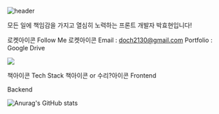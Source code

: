 ![header](https://capsule-render.vercel.app/api?type=waving&color=auto&height=300&section=header&text=Welcome%20I'm%20HyoHyun!&fontSize=60)

모든 일에 책임감을 가지고 열심히 노력하는 프론트 개발자 박효현입니다!


로켓아이콘 Follow Me 로켓아이콘
Email : doch2130@gmail.com
Portfolio : Google Drive
<!-- Blog :  -->
<a href="https://nan491.tistory.com">
  <img src="https://img.shields.io/badge/Blog-11B48A?style=flat-square&logo=Vimeo&logoColor=white&link=https://nan491.tistory.com"/>
</a>



책아이콘 Tech Stack 책아이콘 or 수리?아이콘
Frontend


Backend




![Anurag's GitHub stats](https://github-readme-stats.vercel.app/api?username=doch2130&show_icons=true&theme=highcontrast)
